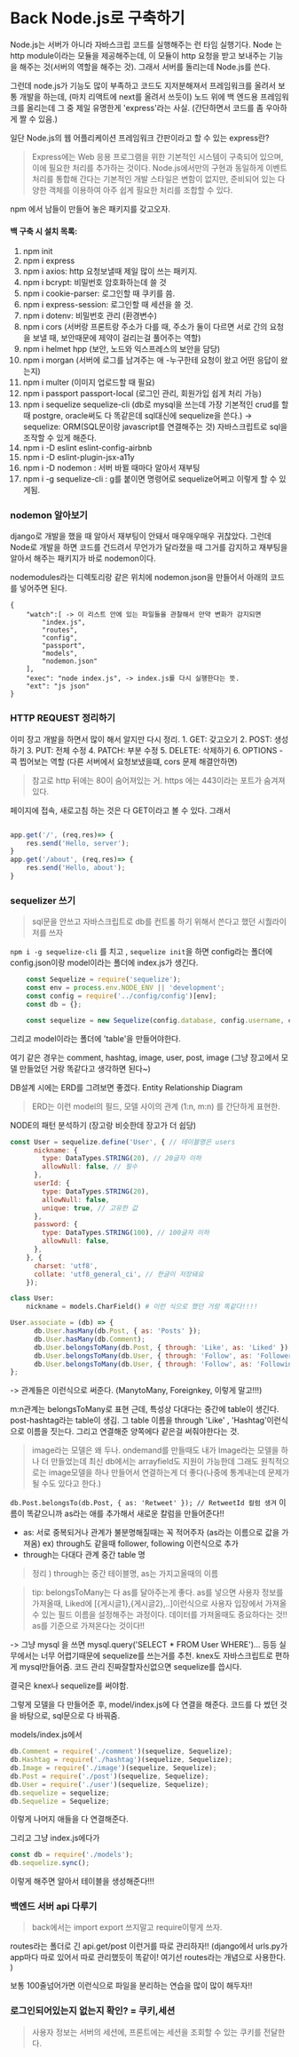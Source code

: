 # Back Node.js로 구축하기

Node.js는 서버가 아니라 자바스크립 코드를 실행해주는 런 타임 실행기다. 
Node 는 http module이라는 모듈을 제공해주는데, 이 모듈이 http 요청을 받고 보내주는 기능을 해주는 것(서버의 역할을 해주는 것). 그래서 서버를 돌리는데 Node.js를 쓴다. 

그런데 node.js가 기능도 많이 부족하고 코드도 지저분해져서 프레임워크를 올려서 보통 개발을 하는데, (마치 리액트에 next를 올려서 쓰듯이) 노드 위에 백 엔드용 프레임워크를 올리는데 그 중 제일 유명한게 'express'라는 사실. (간단하면서 코드를 좀 우아하게 짤 수 있음.)

일단 Node.js의 웹 어플리케이션 프레임워크 간판이라고 할 수 있는 express란? 

> Express에는 Web 응용 프로그램을 위한 기본적인 시스템이 구축되어 있으며, 이에 필요한 처리를 추가하는 것이다. Node.js에서만의 구현과 동일하게 이벤트 처리를 통합해 간다는 기본적인 개발 스타일은 변함이 없지만, 준비되어 있는 다양한 객체를 이용하여 아주 쉽게 필요한 처리를 조합할 수 있다.

npm 에서 남들이 만들어 놓은 패키지를 갖고오자. 
#### 백 구축 시 설치 목록: 
1. npm init 
2. npm i express 
3. npm i axios: http 요청보낼때 제일 많이 쓰는 패키지.
4. npm i bcrypt: 비밀번호 암호화하는데 쓸 것
5. npm i cookie-parser: 로그인할 때 쿠키를 씀.
6. npm i express-session: 로그인할 때 세션을 쓸 것.
7. npm i dotenv: 비밀번호 관리 (환경변수)
8. npm i cors (서버랑 프론트랑 주소가 다를 때, 주소가 둘이 다르면 서로 간의 요청을 보낼 때, 보안때문에 제약이 걸리는걸 풀어주는 역할)
9. npm i helmet hpp (보안, 노드와 익스프레스의 보안을 담당)
10. npm i morgan (서버에 로그를 남겨주는 애 -누구한테 요청이 왔고 어떤 응답이 왔는지)
11. npm i multer (이미지 업로드할 때 필요)
12. npm i passport passport-local (로그인 관리, 회원가입 쉽게 처리 가능)
13. npm i sequelize sequelize-cli (db로 mysql을 쓰는데 가장 기본적인 crud를 할 때 postgre, oracle써도 다 똑같은데 sql대신에 sequelize을 쓴다.)
-> sequelize: ORM(SQL문이랑 javascript를 연결해주는 것) 자바스크립트로 sql을 조작할 수 있게 해준다. 
14. npm i -D eslint eslint-config-airbnb
15. npm i -D eslint-plugin-jsx-a11y 
16. npm i -D nodemon : 서버 바뀔 때마다 알아서 재부팅 
17. npm i -g sequelize-cli : g를 붙이면 명령어로 sequelize어쩌고 이렇게 할 수 있게됨.

### nodemon 알아보기 
django로 개발을 했을 때 알아서 재부팅이 안돼서 매우매우매우 귀찮았다. 그런데 Node로 개발을 하면 코드를 건드려서 무언가가 달라졌을 때 그거를 감지하고 재부팅을 알아서 해주는 패키지가 바로 nodemon이다. 

nodemodules라는 디렉토리랑 같은 위치에 nodemon.json을 만들어서 아래의 코드를 넣어주면 된다. 

    {
        "watch":[ -> 이 리스트 안에 있는 파일들을 관찰해서 만약 변화가 감지되면 
            "index.js",
            "routes",
            "config",
            "passport",
            "models",
            "nodemon.json"
        ],
        "exec": "node index.js", -> index.js를 다시 실행한다는 뜻.
        "ext": "js json"
    }

### HTTP REQUEST 정리하기
이미 장고 개발을 하면서 많이 해서 알지만 다시 정리. 
    1. GET: 갖고오기
    2. POST: 생성하기
    3. PUT: 전체 수정 
    4. PATCH: 부분 수정 
    5. DELETE: 삭제하기 
    6. OPTIONS - 콕 찝어보는 역할 (다른 서버에서 요청보냈을떄, cors 문제 해결안하면)

> 참고로 http 뒤에는 80이 숨어져있는 거. https 에는 443이라는 포트가 숨겨져 있다.

페이지에 접속, 새로고침 하는 것은 다 GET이라고 볼 수 있다. 그래서 

```javascript

app.get('/', (req,res)=> {
    res.send('Hello, server');
}
app.get('/about', (req,res)=> {
    res.send('Hello, about');
}

```

### sequelizer 쓰기 

> sql문을 안쓰고 자바스크립트로 db를 컨트롤 하기 위해서 쓴다고 했던 시퀄라이저를 쓰자

`npm i -g sequelize-cli` 를 치고 ,
`sequelize init`을 하면 config라는 폴더에 config.json이랑 model이라는 폴더에 index.js가 생긴다. 

```javascript
    const Sequelize = require('sequelize');
    const env = process.env.NODE_ENV || 'development';
    const config = require('../config/config')[env];
    const db = {};

    const sequelize = new Sequelize(config.database, config.username, config.password, config);
```
그리고 model이라는 폴더에 'table'을 만들어야한다. 

여기 같은 경우는 comment, hashtag, image, user, post, image (그냥 장고에서 모델 만들었던 거랑 똑같다고 생각하면 된다~)

DB설계 시에는 ERD를 그려보면 좋겠다. Entity Relationship Diagram

> ERD는 이런 model의 필드, 모델 사이의 관계 (1:n, m:n) 를 간단하게 표현한.

NODE의 패턴 분석하기 (장고랑 비슷한데 장고가 더 쉽당)

```javascript
const User = sequelize.define('User', { // 테이블명은 users
      nickname: {
        type: DataTypes.STRING(20), // 20글자 이하
        allowNull: false, // 필수
      },
      userId: {
        type: DataTypes.STRING(20),
        allowNull: false,
        unique: true, // 고유한 값
      },
      password: {
        type: DataTypes.STRING(100), // 100글자 이하
        allowNull: false,
      },
    }, {
      charset: 'utf8',
      collate: 'utf8_general_ci', // 한글이 저장돼요
    });
```

```python
class User: 
    nickname = models.CharField() # 이런 식으로 했던 거랑 똑같다!!!!
```

```javascript
User.associate = (db) => {
      db.User.hasMany(db.Post, { as: 'Posts' });
      db.User.hasMany(db.Comment);
      db.User.belongsToMany(db.Post, { through: 'Like', as: 'Liked' });
      db.User.belongsToMany(db.User, { through: 'Follow', as: 'Followers', foreignKey: 'followingId' });
      db.User.belongsToMany(db.User, { through: 'Follow', as: 'Followings', foreignKey: 'followerId' });
};
```
-> 관계들은 이런식으로 써준다. (ManytoMany, Foreignkey, 이렇게 말고!!!)

m:n관계는 belongsToMany로 표현 근데, 특성상 다대다는 중간에 table이 생긴다. 
post-hashtag라는 table이 생김. 그 table 이름을 through 'Like' , 'Hashtag'이런식으로 이름을 짓는다. 
그리고 연결해준 양쪽에다 같은걸 써줘야한다는 것. 

> image라는 모델은 왜 두나. ondemand를 만들때도 내가 Image라는 모델을 하나 더 만들었는데 최신 db에서는 arrayfield도 지원이 가능한데 그래도 원칙적으로는 image모델을 하나 만들어서 연결하는게 더 좋다(나중에 통계내는데 문제가 될 수도 있다고 한다.) 

`db.Post.belongsTo(db.Post, { as: 'Retweet' }); // RetweetId 컬럼 생겨`
이름이 똑같으니까 as라는 애를 추가해서 새로운 칼럼을 만들어준다!! 

- as: 서로 중복되거나 관계가 불분명해질때는 꼭 적어주자 (as라는 이름으로 값을 가져옴)
ex) through도 같을때 follower, following 이런식으로 추가 
- through는 다대다 관계 중간 table 명 

> 정리 ) through는 중간 테이블명, as는 가지고올때의 이름 

> tip: belongsToMany는 다 as를 달아주는게 좋다. as를 넣으면 사용자 정보를 가져올때, Liked에 [{게시글1},{게시글2},..]이런식으로 사용자 입장에서 가져올 수 있는 필드 이름을 설정해주는 과정이다. 데이터를 가져올때도 중요하다는 것!! as를 기준으로 가져온다는 것이다!!

-> 그냥 mysql 을 쓰면 mysql.query('SELECT * FROM User WHERE')... 등등 
실무에서는 너무 어렵기때문에 sequelize를 쓰는거를 추천. knex도 자바스크립트로 편하게 mysql만들어줌. 코드 관리 진짜잘할자신없으면 sequelize를 씁시다.

결국은 knex나 sequelize를 써야함.  


그렇게 모델을 다 만들어준 후, model/index.js에 다 연결을 해준다. 코드를 다 썼던 것을 바탕으로, sql문으로 다 바꿔줌. 

models/index.js에서 
```javascript
db.Comment = require('./comment')(sequelize, Sequelize);
db.Hashtag = require('./hashtag')(sequelize, Sequelize);
db.Image = require('./image')(sequelize, Sequelize);
db.Post = require('./post')(sequelize, Sequelize);
db.User = require('./user')(sequelize, Sequelize);
db.sequelize = sequelize;
db.Sequelize = Sequelize;
``` 
이렇게 나머지 애들을 다 연결해준다. 

그리고 그냥 index.js에다가 

```javascript
const db = require('./models');
db.sequelize.sync();
``` 
이렇게 해주면 알아서 테이블을 생성해준다!!! 


### 백엔드 서버 api 다루기

> back에서는 import export 쓰지말고 require이렇게 쓰자. 

routes라는 폴더로 긴 api.get/post 이런거를 따로 관리하자!!
(django에서 urls.py가 app마다 따로 있어서 따로 관리했듯이 똑같이! 여기선 routes라는 개념으로 사용한다. )

보통 100줄넘어가면 이런식으로 파일을 분리하는 연습을 많이 많이 해두자!!

### 로그인되어있는지 없는지 확인? = 쿠키,세션

> 사용자 정보는 서버의 세션에, 프론트에는 세션을 조회할 수 있는 쿠키를 전달한다. 
